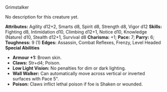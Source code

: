 Grimstalker

No description for this creature yet.

**Attributes:** Agility d12+2, Smarts d8, Spirit d8, Strength d8, Vigor
d12
**Skills:** Fighting d8, Intimidation d10, Climbing d12+1, Notice d10,
Knowledge (Nature) d10, Stealth d12+1, Survival d8
**Charisma:** +1; **Pace:** 7; **Parry:** 6; **Toughness:** 9 (1)
**Edges:** Assassin, Combat Reflexes, Frenzy, Level Headed
**Special Abilities**
- **Armour +1:** Brown skin.
- **Claws:** Str+d4; Poison.
- **Low Light Vision:** No penalties for dim or dark lighting.
- **Wall Walker:** Can automatically move across vertical or inverted
surfaces with Pace 5".
- **Poison:** Claws inflict lethal poison if foe is Shaken or wounded.

